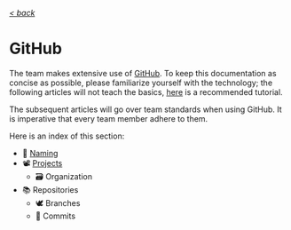[*< back*](../README.md)

# GitHub

The team makes extensive use of [GitHub](https://github.com/). To keep this documentation as concise as possible, please familiarize yourself with the technology; the following articles will not teach the basics, [here](https://youtu.be/RGOj5yH7evk?si=4elo7BeStNlV3B8T) is a recommended tutorial.

The subsequent articles will go over team standards when using GitHub. It is imperative that every team member adhere to them.

Here is an index of this section:

- 📛 [Naming](GITHUB_NAMING.md)
- 📽️ [Projects](GITHUB_PROJECTS.md)
  - 🗃 Organization
- 📚 Repositories
  - 🕊 Branches
  - 🦀 Commits